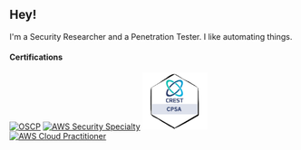 ## Hey!

I'm a Security Researcher and a Penetration Tester. I like automating things. 

#### Certifications

<a href="https://www.credly.com/badges/8f9c5ea6-896b-4066-99a1-506456299c11/public_url" target="_blank"><img src="https://images.credly.com/size/340x340/images/ec81134d-e80b-4eb5-ae07-0eb8e1a60fcd/image.png" class="cert" alt='OSCP' width="100px"></a>
<a href="https://www.credly.com/badges/3a7ba1f7-9277-451e-8dad-20938cfeb5d6/public_url" target="_blank"><img src="https://images.credly.com/size/340x340/images/53acdae5-d69f-4dda-b650-d02ed7a50dd7/image.png" class="cert" alt='AWS Security Specialty' width="100px"></a>
<a href="https://www.linkedin.com/posts/ad17ya_excited-to-share-that-im-now-a-crest-practitioner-activity-7191355436820762625-pjHn?utm_source=share&utm_medium=member_desktop" target="_blank"><img src="https://raw.githubusercontent.com/az0mb13/az0mb13/master/CPSA.png" class="cert" alt='CREST Practitioner Security Analyst' width="115px"></a>
<a href="https://www.credly.com/badges/cdc197f0-08a0-4b8c-a2ea-c0407fe22c77/public_url" target="_blank"><img src="https://images.credly.com/size/340x340/images/00634f82-b07f-4bbd-a6bb-53de397fc3a6/image.png" class="cert" alt='AWS Cloud Practitioner' width="100px"></a>
